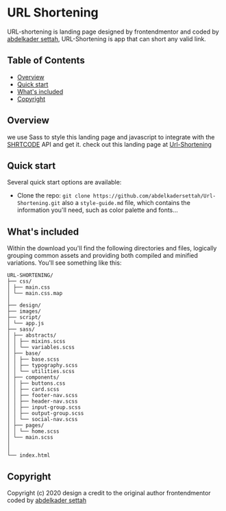 # URL Shortening

URL-shortening is landing page designed by frontendmentor and coded by [abdelkader settah](https://github.com/abdelkadersettah), URL-Shortening is app that can short any valid link.

## Table of Contents

- [Overview](#Overview)
- [Quick start](#Quick-start)
- [What's included](#What's-included)
- [Copyright](#Copyright)

## Overview

we use Sass to style this landing page and javascript to integrate with the [SHRTCODE](https://app.shrtco.de/) API and get it.
check out this landing page at [Url-Shortening](https://abdelkadersettah.github.io/Url-Shortening/)

## Quick start

Several quick start options are available:

- Clone the repo: `git clone https://github.com/abdelkadersettah/Url-Shortening.git` also a `style-guide.md` file, which contains the information you'll need, such as color palette and fonts...

## What's included

Within the download you'll find the following directories and files, logically grouping common assets and providing both compiled and minified variations. You'll see something like this:

```text
URL-SHORTENING/
├── css/
│ ├── main.css
│ └── main.css.map
│
├── design/
├── images/
├── script/
│ └── app.js
├── sass/
│ ├── abstracts/
│ │ ├── mixins.scss
│ │ └── variables.scss
│ ├── base/
│ │ ├── base.scss
│ │ ├── typography.scss
│ │ └── utilities.scss
│ ├── components/
│ │ ├── buttons.css
│ │ ├── card.scss
│ │ ├── footer-nav.scss
│ │ ├── header-nav.scss
│ │ ├── input-group.scss
│ │ ├── output-group.scss
│ │ └── social-nav.scss
│ ├── pages/
│ │ └── home.scss
│ └── main.scss
│
│
└── index.html
```

## Copyright

Copyright (c) 2020 design a credit to the original author frontendmentor coded by [abdelkader settah](https://github.com/abdelkadersettah)
